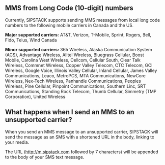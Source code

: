 ## MMS from Long Code (10-digit) numbers
Currently, SIPSTACK supports sending MMS messages from local long code numbers to the following mobile carriers in Canada and the US.

**Major supported carriers:** AT&T, Verizon, T-Mobile, Sprint, Rogers, Bell, Fido, Telus, Wind Canada

**Minor supported carriers:** 365 Wireless, Alaska Communication System (ACS), Advantage Wireless, Alltel Wireless, Bluegrass Cellular, Boost Mobile, Carolina West Wireless, Cellcom, Cellular South, Clear Talk Wireless, Commnet Wireless, Copper Valley Telecom, CTC Telecom, GCI Wireless, Google Voice, Illinois Valley Cellular, Inland Cellular, James Valley Communications, Leaco, MetroPCS, MTA Communications, NewCore Wireless, Nex-Tech Wireless, Panhandle Communications, Peoples Wireless, Pine Cellular, Pinpoint Communications, Southern Linc, SRT Communications, Standing Rock Telecom, Thumb Cellular, Simmetry (TMP Corporation), United Wireless

## What happens when I send an MMS to an unsupported carrier?
When you send an MMS message to an unsupported carrier, SIPSTACK will send the message as an SMS with a shortened URL in the body, linking to your media. 

The URL (http://m.sipstack.com followed by 7 characters) will be appended to the body of your SMS text message.